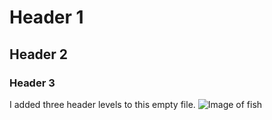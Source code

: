 # Header 1
## Header 2
### Header 3
I added three header levels to this empty file. 
![Image of fish](https://cdn.britannica.com/34/240534-050-B8C4B11E/Porcupine-fish-Diodon-hystox.jpg)
